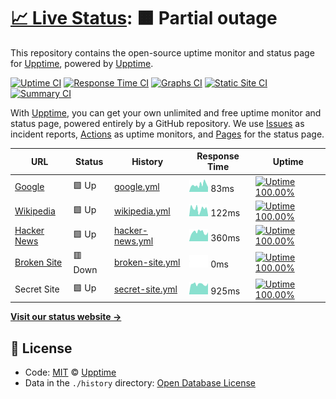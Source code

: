 # [📈 Live Status](https://demo.upptime.js.org): <!--live status--> **🟧 Partial outage**

This repository contains the open-source uptime monitor and status page for [Upptime](https://upptime.js.org), powered by [Upptime](https://github.com/upptime/upptime).

[![Uptime CI](https://github.com/koj-co/upptime/workflows/Uptime%20CI/badge.svg)](https://github.com/koj-co/upptime/actions?query=workflow%3A%22Uptime+CI%22)
[![Response Time CI](https://github.com/koj-co/upptime/workflows/Response%20Time%20CI/badge.svg)](https://github.com/koj-co/upptime/actions?query=workflow%3A%22Response+Time+CI%22)
[![Graphs CI](https://github.com/koj-co/upptime/workflows/Graphs%20CI/badge.svg)](https://github.com/koj-co/upptime/actions?query=workflow%3A%22Graphs+CI%22)
[![Static Site CI](https://github.com/koj-co/upptime/workflows/Static%20Site%20CI/badge.svg)](https://github.com/koj-co/upptime/actions?query=workflow%3A%22Static+Site+CI%22)
[![Summary CI](https://github.com/koj-co/upptime/workflows/Summary%20CI/badge.svg)](https://github.com/koj-co/upptime/actions?query=workflow%3A%22Summary+CI%22)

With [Upptime](https://upptime.js.org), you can get your own unlimited and free uptime monitor and status page, powered entirely by a GitHub repository. We use [Issues](https://github.com/upptime/upptime/issues) as incident reports, [Actions](https://github.com/upptime/upptime/actions) as uptime monitors, and [Pages](https://demo.upptime.js.org) for the status page.

<!--start: status pages-->
<!-- This summary is generated by Upptime (https://github.com/upptime/upptime) -->
<!-- Do not edit this manually, your changes will be overwritten -->

| URL                                             | Status  | History                                                                                    | Response Time                                                                    | Uptime                                                                                                                                                                                                             |
| ----------------------------------------------- | ------- | ------------------------------------------------------------------------------------------ | -------------------------------------------------------------------------------- | ------------------------------------------------------------------------------------------------------------------------------------------------------------------------------------------------------------------ |
| [Google](https://www.google.com)                | 🟩 Up   | [google.yml](https://github.com/k-hal/upptime/commits/master/history/google.yml)           | <img alt="Response time graph" src="./graphs/google.png" height="20"> 83ms       | [![Uptime 100.00%](https://img.shields.io/endpoint?url=https%3A%2F%2Fraw.githubusercontent.com%2Fk-hal%2Fupptime%2Fmaster%2Fapi%2Fgoogle%2Fuptime.json)](https://k-hal.github.io/upptime/history/google)           |
| [Wikipedia](https://en.wikipedia.org)           | 🟩 Up   | [wikipedia.yml](https://github.com/k-hal/upptime/commits/master/history/wikipedia.yml)     | <img alt="Response time graph" src="./graphs/wikipedia.png" height="20"> 122ms   | [![Uptime 100.00%](https://img.shields.io/endpoint?url=https%3A%2F%2Fraw.githubusercontent.com%2Fk-hal%2Fupptime%2Fmaster%2Fapi%2Fwikipedia%2Fuptime.json)](https://k-hal.github.io/upptime/history/wikipedia)     |
| [Hacker News](https://news.ycombinator.com)     | 🟩 Up   | [hacker-news.yml](https://github.com/k-hal/upptime/commits/master/history/hacker-news.yml) | <img alt="Response time graph" src="./graphs/hacker-news.png" height="20"> 360ms | [![Uptime 100.00%](https://img.shields.io/endpoint?url=https%3A%2F%2Fraw.githubusercontent.com%2Fk-hal%2Fupptime%2Fmaster%2Fapi%2Fhacker-news%2Fuptime.json)](https://k-hal.github.io/upptime/history/hacker-news) |
| [Broken Site](https://thissitedoesnotexist.com) | 🟥 Down | [broken-site.yml](https://github.com/k-hal/upptime/commits/master/history/broken-site.yml) | <img alt="Response time graph" src="./graphs/broken-site.png" height="20"> 0ms   | [![Uptime 100.00%](https://img.shields.io/endpoint?url=https%3A%2F%2Fraw.githubusercontent.com%2Fk-hal%2Fupptime%2Fmaster%2Fapi%2Fbroken-site%2Fuptime.json)](https://k-hal.github.io/upptime/history/broken-site) |
| Secret Site                                     | 🟩 Up   | [secret-site.yml](https://github.com/k-hal/upptime/commits/master/history/secret-site.yml) | <img alt="Response time graph" src="./graphs/secret-site.png" height="20"> 925ms | [![Uptime 100.00%](https://img.shields.io/endpoint?url=https%3A%2F%2Fraw.githubusercontent.com%2Fk-hal%2Fupptime%2Fmaster%2Fapi%2Fsecret-site%2Fuptime.json)](https://k-hal.github.io/upptime/history/secret-site) |

<!--end: status pages-->

[**Visit our status website →**](https://demo.upptime.js.org)

## 📄 License

- Code: [MIT](./LICENSE) © [Upptime](https://upptime.js.org)
- Data in the `./history` directory: [Open Database License](https://opendatacommons.org/licenses/odbl/1-0/)

